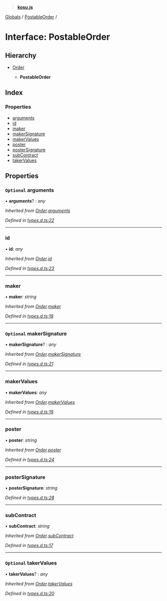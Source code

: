 > **[kosu.js](../README.md)**

[Globals](../globals.md) / [PostableOrder](postableorder.md) /

# Interface: PostableOrder

## Hierarchy

* [Order](order.md)

  * **PostableOrder**

## Index

### Properties

* [arguments](postableorder.md#optional-arguments)
* [id](postableorder.md#id)
* [maker](postableorder.md#maker)
* [makerSignature](postableorder.md#optional-makersignature)
* [makerValues](postableorder.md#makervalues)
* [poster](postableorder.md#poster)
* [posterSignature](postableorder.md#postersignature)
* [subContract](postableorder.md#subcontract)
* [takerValues](postableorder.md#optional-takervalues)

## Properties

### `Optional` arguments

• **arguments**? : *any*

*Inherited from [Order](order.md).[arguments](order.md#optional-arguments)*

*Defined in [types.d.ts:22](https://github.com/ParadigmFoundation/kosu-monorepo/blob/5992fd1/packages/kosu.js/src/types.d.ts#L22)*

___

###  id

• **id**: *any*

*Inherited from [Order](order.md).[id](order.md#id)*

*Defined in [types.d.ts:23](https://github.com/ParadigmFoundation/kosu-monorepo/blob/5992fd1/packages/kosu.js/src/types.d.ts#L23)*

___

###  maker

• **maker**: *string*

*Inherited from [Order](order.md).[maker](order.md#maker)*

*Defined in [types.d.ts:18](https://github.com/ParadigmFoundation/kosu-monorepo/blob/5992fd1/packages/kosu.js/src/types.d.ts#L18)*

___

### `Optional` makerSignature

• **makerSignature**? : *any*

*Inherited from [Order](order.md).[makerSignature](order.md#optional-makersignature)*

*Defined in [types.d.ts:21](https://github.com/ParadigmFoundation/kosu-monorepo/blob/5992fd1/packages/kosu.js/src/types.d.ts#L21)*

___

###  makerValues

• **makerValues**: *any*

*Inherited from [Order](order.md).[makerValues](order.md#makervalues)*

*Defined in [types.d.ts:19](https://github.com/ParadigmFoundation/kosu-monorepo/blob/5992fd1/packages/kosu.js/src/types.d.ts#L19)*

___

###  poster

• **poster**: *string*

*Inherited from [Order](order.md).[poster](order.md#poster)*

*Defined in [types.d.ts:24](https://github.com/ParadigmFoundation/kosu-monorepo/blob/5992fd1/packages/kosu.js/src/types.d.ts#L24)*

___

###  posterSignature

• **posterSignature**: *string*

*Defined in [types.d.ts:28](https://github.com/ParadigmFoundation/kosu-monorepo/blob/5992fd1/packages/kosu.js/src/types.d.ts#L28)*

___

###  subContract

• **subContract**: *string*

*Inherited from [Order](order.md).[subContract](order.md#subcontract)*

*Defined in [types.d.ts:17](https://github.com/ParadigmFoundation/kosu-monorepo/blob/5992fd1/packages/kosu.js/src/types.d.ts#L17)*

___

### `Optional` takerValues

• **takerValues**? : *any*

*Inherited from [Order](order.md).[takerValues](order.md#optional-takervalues)*

*Defined in [types.d.ts:20](https://github.com/ParadigmFoundation/kosu-monorepo/blob/5992fd1/packages/kosu.js/src/types.d.ts#L20)*